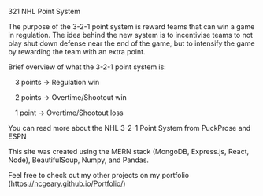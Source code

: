 321 NHL Point System

The purpose of the 3-2-1 point system is reward teams that can win a game in regulation. The idea behind the new system is to incentivise teams to not play shut down defense near the end of the game, but to intensify the game by rewarding the team with an extra point.

Brief overview of what the 3-2-1 point system is:

 3 points -> Regulation win

 2 points -> Overtime/Shootout win

 1 point -> Overtime/Shootout loss

You can read more about the NHL 3-2-1 Point System from PuckProse and ESPN

This site was created using the MERN stack (MongoDB, Express.js, React, Node), BeautifulSoup, Numpy, and Pandas.

Feel free to check out my other projects on my portfolio (https://ncgeary.github.io/Portfolio/)
